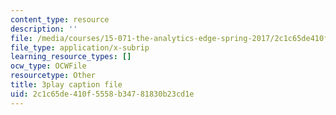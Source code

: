 ```yaml
---
content_type: resource
description: ''
file: /media/courses/15-071-the-analytics-edge-spring-2017/2c1c65de410f5558b34781830b23cd1e_qhOVXxNXAug.vtt
file_type: application/x-subrip
learning_resource_types: []
ocw_type: OCWFile
resourcetype: Other
title: 3play caption file
uid: 2c1c65de-410f-5558-b347-81830b23cd1e
---
```

